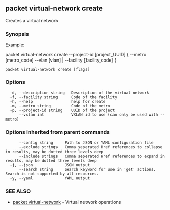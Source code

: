 ## packet virtual-network create

Creates a virtual network

### Synopsis

Example:

packet virtual-network create --project-id [project_UUID] { --metro [metro_code] --vlan [vlan] | --facility [facility_code] }



```
packet virtual-network create [flags]
```

### Options

```
  -d, --description string   Description of the virtual network
  -f, --facility string      Code of the facility
  -h, --help                 help for create
  -m, --metro string         Code of the metro
  -p, --project-id string    UUID of the project
      --vxlan int            VXLAN id to use (can only be used with --metro)
```

### Options inherited from parent commands

```
      --config string     Path to JSON or YAML configuration file
      --exclude strings   Comma seperated Href references to collapse in results, may be dotted three levels deep
      --include strings   Comma seperated Href references to expand in results, may be dotted three levels deep
  -j, --json              JSON output
      --search string     Search keyword for use in 'get' actions. Search is not supported by all resources.
  -y, --yaml              YAML output
```

### SEE ALSO

* [packet virtual-network](packet_virtual-network.md)	 - Virtual network operations

